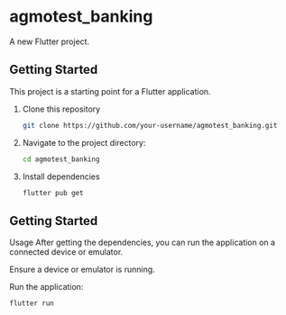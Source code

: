 # agmotest_banking

A new Flutter project.

## Getting Started

This project is a starting point for a Flutter application.

1. Clone this repository
   ```bash
   git clone https://github.com/your-username/agmotest_banking.git
   ```

2. Navigate to the project directory:
   ```bash
   cd agmotest_banking
   
3. Install dependencies
   ```bash
   flutter pub get
   ```

## Getting Started

Usage
After getting the dependencies, you can run the application on a connected device or emulator.

Ensure a device or emulator is running.

Run the application:
   ```bash
   flutter run
   ```
